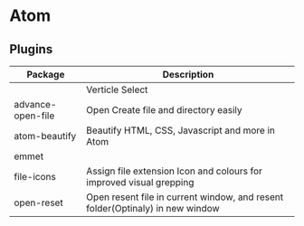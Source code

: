 # Atom

## Plugins

| Package           | Description                                                                   |
| ----------------- | ----------------------------------------------------------------------------- |
|                   | Verticle Select                                                               |
| advance-open-file | Open Create file and directory easily                                         |
| atom-beautify     | Beautify HTML, CSS, Javascript and more in Atom                               |
| emmet             |                                                                               |
| file-icons        | Assign file extension Icon and colours for improved visual grepping           |
| open-reset        | Open resent file in current window, and resent folder(Optinaly) in new window |
